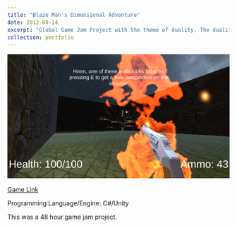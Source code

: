 ```yaml
---
title: "Blaze Man's Dimensional Adventure"
date: 2012-08-14
excerpt: "Global Game Jam Project with the theme of duality. The duality between a top down shooter and an fps.<br/><img src='/images/blazeman1.png'>"
collection: portfolio
---
```


<img src='/images/blazeman2.png'>

[Game Link](https://queenfii.itch.io/blaze-mans-dimensional-adventure)

Programming Language/Engine: C#/Unity

This was a 48 hour game jam project.